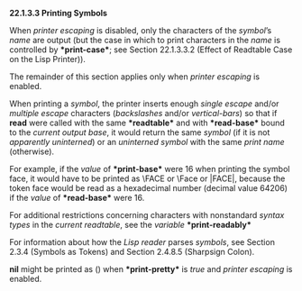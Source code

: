 **22.1.3.3 Printing Symbols** 

When *printer escaping* is disabled, only the characters of the *symbol*’s *name* are output (but the case in which to print characters in the *name* is controlled by **\*print-case\***; see Section 22.1.3.3.2 (Effect of Readtable Case on the Lisp Printer)). 

The remainder of this section applies only when *printer escaping* is enabled. 

When printing a *symbol*, the printer inserts enough *single escape* and/or *multiple escape* characters (*backslashes* and/or *vertical-bars*) so that if **read** were called with the same **\*readtable\*** and with **\*read-base\*** bound to the *current output base*, it would return the same *symbol* (if it is not *apparently uninterned*) or an *uninterned symbol* with the same *print name* (otherwise). 

For example, if the *value* of **\*print-base\*** were 16 when printing the symbol face, it would have to be printed as \FACE or \Face or |FACE|, because the token face would be read as a hexadecimal number (decimal value 64206) if the *value* of **\*read-base\*** were 16. 

For additional restrictions concerning characters with nonstandard *syntax types* in the *current readtable*, see the *variable* **\*print-readably\*** 

For information about how the *Lisp reader* parses *symbols*, see Section 2.3.4 (Symbols as Tokens) and Section 2.4.8.5 (Sharpsign Colon). 

**nil** might be printed as () when **\*print-pretty\*** is *true* and *printer escaping* is enabled. 

 

 

